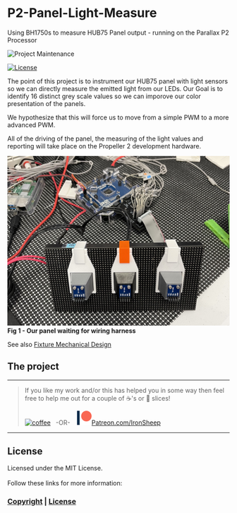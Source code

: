 # P2-Panel-Light-Measure
Using BH1750s to measure HUB75 Panel output - running on the Parallax P2 Processor

![Project Maintenance][maintenance-shield]

[![License][license-shield]](LICENSE) 

The point of this project is to instrument our HUB75 panel with light sensors so we can directly measure the emitted light from our LEDs.  Our Goal is to identify 16 distinct grey scale values so we can imporove our color presentation of the panels.

We hypothesize that this will force us to move from a simple PWM to a more advanced PWM.

All of the driving of the panel, the measuring of the light values and reporting will take place on the Propeller 2 development hardware.

![ready to wire](images/ready4wiring.jpg)
**Fig 1 - Our panel waiting for wiring harness**

See also [Fixture Mechanical Design](Mechanism.md)

## The project


---

> If you like my work and/or this has helped you in some way then feel free to help me out for a couple of :coffee:'s or :pizza: slices! 
> 
> [![coffee](https://www.buymeacoffee.com/assets/img/custom_images/black_img.png)](https://www.buymeacoffee.com/ironsheep)&nbsp;&nbsp; -OR- &nbsp;&nbsp; [![Patreon](./images/patreon.png)](https://www.patreon.com/IronSheep?fan_landing=true)[Patreon.com/IronSheep](https://www.patreon.com/IronSheep?fan_landing=true)


---

## License

Licensed under the MIT License. <br>
<br>
Follow these links for more information:

### [Copyright](copyright) | [License](LICENSE)



[maintenance-shield]: https://img.shields.io/badge/maintainer-stephen%40ironsheep%2ebiz-blue.svg?style=for-the-badge

[marketplace-version]: https://vsmarketplacebadge.apphb.com/version-short/ironsheepproductionsllc.spin2.svg

[marketplace-installs]: https://vsmarketplacebadge.apphb.com/installs-short/ironsheepproductionsllc.spin2.svg

[marketplace-rating]: https://vsmarketplacebadge.apphb.com/rating-short/ironsheepproductionsllc.spin2.svg

[license-shield]: https://img.shields.io/badge/License-MIT-yellow.svg
